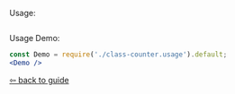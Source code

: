 Usage:
```jsx { "filePath": "./class-counter.usage.tsx" }
```

Usage Demo:
```jsx
const Demo = require('./class-counter.usage').default;
<Demo />
```

[⇦ back to guide](https://github.com/piotrwitek/react-redux-typescript-guide#--class-counter)
